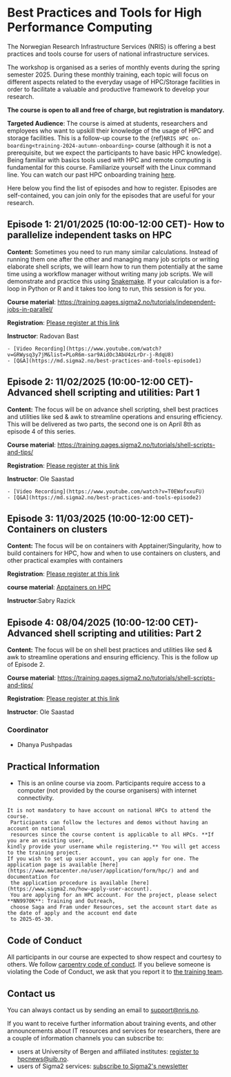# Best Practices and Tools for High Performance Computing 

The Norwegian Research Infrastructure Services (NRIS) is offering a best practices and tools course for users of national infrastructure services.

The workshop is organised as a series of monthly events during the spring semester 2025. During these monthly training, each topic will focus on different aspects related to the everyday usage of HPC/Storage facilities in order to facilitate a valuable and productive framework to develop your research. 

**The course is open to all and free of charge, but registration is mandatory.**

**Targeted Audience**: The course is aimed at students, researchers and employees
who want to upskill  their knowledge of the usage of HPC and storage facilities. 
This is a follow-up course to the {ref}`NRIS HPC on-boarding<training-2024-autumn-onboarding>` course
(although it is not a prerequisite, but we expect the participants to have basic HPC knowledge). Being 
familiar with basics tools used with HPC and remote computing is fundamental for this course. 
Familiarize yourself with the Linux command line. You can watch our past HPC onboarding training [here](https://www.youtube.com/watch?v=YkX6dqpwrog).

Here below you find the list of episodes and how to register. Episodes are self-contained, you can join only for the episodes that are useful for your research.

## Episode 1: 21/01/2025 (10:00-12:00 CET)- How to parallelize independent tasks on HPC

**Content:** Sometimes you need to run many similar calculations. Instead of running them one after the other and managing many job scripts
or writing elaborate shell scripts, we will learn how to run them potentially at the same time using a workflow manager without writing many job scripts.
We will demonstrate and practice this using [Snakemake](https://snakemake.github.io/). If your calculation is a for-loop in Python or R and it takes too long to run, this session is for you.

**Course material**: <https://training.pages.sigma2.no/tutorials/independent-jobs-in-parallel/>

**Registration**: [Please register at this link](https://skjemaker.app.uib.no/view.php?id=18244544)

**Instructor**: Radovan Bast

```{note}
- [Video Recording](https://www.youtube.com/watch?v=GRWysq3y7jM&list=PLoR6m-sar9AidOc3AbU4zLrDr-j-RdqU8)
- [Q&A](https://md.sigma2.no/best-practices-and-tools-episode1)
```

## Episode 2: 11/02/2025 (10:00-12:00 CET)- Advanced shell scripting and utilities: Part 1

**Content:** The focus will be on advance shell scripting, shell best practices and utilities like sed & awk to streamline
operations and ensuring efficiency. This will be delivered as two parts, the second one is on April 8th as episode 4 of this series.


**Course material**: <https://training.pages.sigma2.no/tutorials/shell-scripts-and-tips/>

**Registration**: [Please register at this link](https://skjemaker.app.uib.no/view.php?id=18245750)

**Instructor**:  Ole Saastad

```{note}
- [Video Recording](https://www.youtube.com/watch?v=T0EWofxxuFU)
- [Q&A](https://md.sigma2.no/best-practices-and-tools-episode2)
```


## Episode 3: 11/03/2025 (10:00-12:00 CET)- Containers on clusters

**Content:** The focus will be on containers with Apptainer/Singularity, how to build containers for HPC, how and when to use containers on clusters, and other practical examples with containers

**Registration**: [Please register at this link](https://skjemaker.app.uib.no/view.php?id=18246469)

**course material**: [Apptainers on HPC](https://training.pages.sigma2.no/tutorials/containers-on-hpc/)

**Instructor**:Sabry Razick

## Episode 4: 08/04/2025 (10:00-12:00 CET)- Advanced shell scripting and utilities: Part 2

**Content:** The focus will be on shell best practices and utilities like sed & awk to streamline
operations and ensuring efficiency. This is the follow up of Episode 2. 

**Course material**: <https://training.pages.sigma2.no/tutorials/shell-scripts-and-tips/>

**Registration**: [Please register at this link](https://skjemaker.app.uib.no/view.php?id=18429391)

**Instructor**:  Ole Saastad

### Coordinator

- Dhanya Pushpadas

## **Practical Information**

- This is an online course via zoom. Participants require access to a computer
(not provided by the course organisers) with internet connectivity.

```{note}
It is not mandatory to have account on national HPCs to attend the course.
 Participants can follow the lectures and demos without having an account on national
 resources since the course content is applicable to all HPCs. **If you are an existing user,
kindly provide your username while registering.** You will get access to the training project. 
If you wish to set up user account, you can apply for one. The application page is available [here](https://www.metacenter.no/user/application/form/hpc/) and and documentation for
 the application procedure is available [here](https://www.sigma2.no/how-apply-user-account).
 You are applying for an HPC account. For the project, please select **NN9970K**: Training and Outreach,
 choose Saga and Fram under Resources, set the account start date as the date of apply and the account end date
 to 2025-05-30.

```

## Code of Conduct

All participants in our course are expected to show respect and courtesy to
others. We follow [carpentry code of
conduct](https://docs.carpentries.org/topic_folders/policies/code-of-conduct.html#code-of-conduct-detailed-view).
If you believe someone is violating the Code of Conduct, we ask that you report
it to [the training team](mailto:training@nris.no).

## Contact us

You can always contact us by sending an email to [support@nris.no](mailto:support@nris.no).

If you want to receive further information about training events, and other announcements about IT resources
 and services for researchers, there are a couple of information channels you can subscribe to:
- users at University of Bergen and affiliated institutes: [register to hpcnews@uib.no](https://lists.uib.no/list.uib.no/subscribe/hpcnews).
- users of Sigma2 services: [subscribe to Sigma2's newsletter](https://sigma2.us13.list-manage.com/subscribe?u=4fd109ad79a5dca6dde7e4997&id=59b164c7b6)


